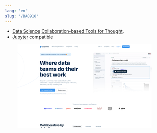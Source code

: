 ```yaml
---
lang: 'en'
slug: '/BA8918'
---
```


- [Data Science](./../.././docs/pages/Data%20Science.md) [Collaboration-based Tools for Thought](./../.././docs/pages/Collaboration-based%20Tools%20for%20Thought.md).
- [Jupyter](./../.././docs/pages/Jupyter.md) compatible


<figure>

![4B6FDC.png](./../.././docs/assets/4B6FDC.png)


</figure>

<head>
  <html lang="en-US"/>
</head>
